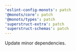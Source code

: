 ```yaml
---
'eslint-config-monots': patch
'@monots/core': patch
'@monots/types': patch
'superstruct-extra': patch
'superstruct-schemas': patch
---
```


Update minor dependencies.
